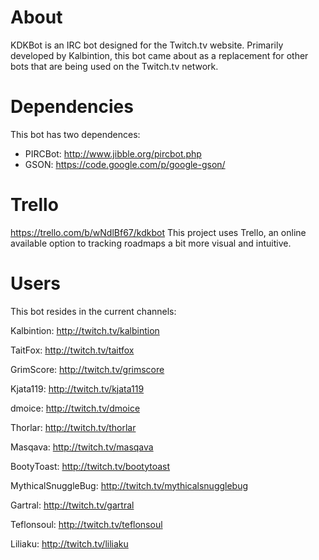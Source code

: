 # About
KDKBot is an IRC bot designed for the Twitch.tv website. Primarily developed by Kalbintion, this bot came about as a replacement for other bots that are being used on the Twitch.tv network.

# Dependencies
This bot has two dependences:
* PIRCBot: http://www.jibble.org/pircbot.php
* GSON: https://code.google.com/p/google-gson/

# Trello
https://trello.com/b/wNdlBf67/kdkbot
This project uses Trello, an online available option to tracking roadmaps a bit more visual and intuitive.

# Users
This bot resides in the current channels:

Kalbintion: http://twitch.tv/kalbintion

TaitFox: http://twitch.tv/taitfox

GrimScore: http://twitch.tv/grimscore

Kjata119: http://twitch.tv/kjata119

dmoice: http://twitch.tv/dmoice

Thorlar: http://twitch.tv/thorlar

Masqava: http://twitch.tv/masqava

BootyToast: http://twitch.tv/bootytoast

MythicalSnuggleBug: http://twitch.tv/mythicalsnugglebug

Gartral: http://twitch.tv/gartral

Teflonsoul: http://twitch.tv/teflonsoul

Liliaku: http://twitch.tv/liliaku
